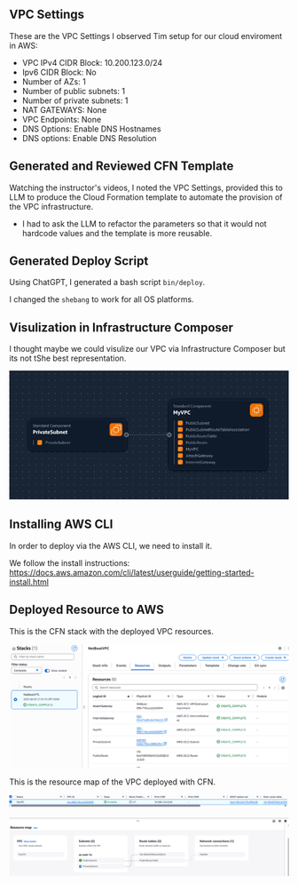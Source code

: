 
## VPC Settings

These are the VPC Settings I observed Tim setup for our cloud enviroment in AWS:

- VPC IPv4 CIDR Block: 10.200.123.0/24
- Ipv6 CIDR Block: No
- Number of AZs: 1
- Number of public subnets: 1
- Number of private subnets: 1
- NAT GATEWAYS: None
- VPC Endpoints: None
- DNS Options: Enable DNS Hostnames
- DNS options: Enable DNS Resolution

## Generated and Reviewed CFN Template

Watching the instructor's videos, I noted the VPC Settings, provided this to LLM to produce the Cloud Formation template to automate the provision of the VPC infrastructure.

- I had to ask the LLM to refactor the parameters so that it would not hardcode values and the template is more reusable.

## Generated Deploy Script

Using ChatGPT, I generated a bash script `bin/deploy`. 

I changed the `shebang` to work for all OS platforms.

## Visulization in Infrastructure Composer

I thought maybe we could visulize our VPC via Infrastructure Composer but its not tShe best representation.

![](assets/aws_infra_composer.png)

## Installing AWS CLI

In order to deploy via the AWS CLI, we need to install it.

We follow the install instructions:
https://docs.aws.amazon.com/cli/latest/userguide/getting-started-install.html

## Deployed Resource to AWS

This is the CFN stack with the deployed VPC resources.

![](assets/cfn_stack.png)

This is the resource map of the VPC deployed with CFN.

![](assets/vpc_resource_map.png)